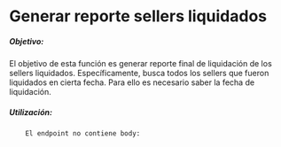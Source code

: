 # Generar reporte sellers liquidados
##### Objetivo:
El objetivo de esta función es generar reporte final de liquidación de los sellers liquidados.
Específicamente, busca todos los sellers que fueron liquidados en cierta fecha. Para ello es necesario saber la fecha de liquidación.
##### Utilización:
```sh
    El endpoint no contiene body:
```